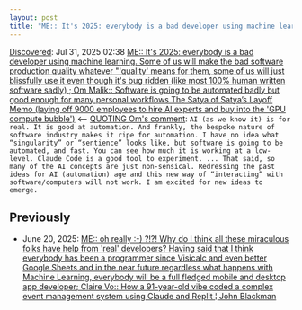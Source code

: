 ```yaml
---
layout: post
title: "ME:: It's 2025: everybody is a bad developer using machine learning. Some of us will make the bad software production quality whatever ''quality' means for them, some of us will just blissfully use it even though it's bug ridden (like most 100% human written software sadly) ; Om Malik:: Software is going to be automated badly but good enough for many personal workflows The Satya of&nbsp;Satya’s&nbsp;Layoff Memo (laying off 9000 employees to hire AI experts and buy into the 'GPU compute bubble')"
---
```

[Discovered](http://rolandtanglao.com/2020/07/29/p1-blogthis-checkvist-list-links-to-blog/): Jul 31, 2025 02:38 [ME:: It's 2025: everybody is a bad developer using machine learning. Some of us will make the bad software production quality whatever "'quality' means for them, some of us will just blissfully use it even though it's bug ridden (like most 100% human written software sadly) ; Om Malik:: Software is going to be automated badly but good enough for many personal workflows The Satya of&nbsp;Satya’s&nbsp;Layoff Memo (laying off 9000 employees to hire AI experts and buy into the 'GPU compute bubble')](https://om.co/2025/07/26/the-satya-of-satyas-layoff-memo/#comments) <-- [QUOTING Om's comment](https://rolandtanglao.com/2025/06/30/p2151-how-a-91-year-old-vibe-coded-a-complex/): `AI (as we know it) is for real. It is good at automation. And frankly, the bespoke nature of software industry makes it ripe for automation. I have no idea what “singularity” or “sentience” looks like, but software is going to be automated, and fast. You can see how much it is working at a low-level. Claude Code is a good tool to experiment. ... That said, so many of the AI concepts are just non-sensical. Redressing the past ideas for AI (automation) age and this new way of “interacting” with software/computers will not work. I am excited for new ideas to emerge.`

## Previously
* June 20, 2025: [ME:: oh really :-) ?!?! Why do I think all these miraculous folks have help from 'real' developers? Having said that I think everybody has been a programmer since Visicalc and even better Google Sheets and in the near future regardless what happens with Machine Learning, everybody will be a full fledged mobile and desktop app developer; Claire Vo:: How a 91-year-old vibe coded a complex event management system using Claude and Replit ¦ John Blackman](https://rolandtanglao.com/2025/06/30/p2151-how-a-91-year-old-vibe-coded-a-complex/)
